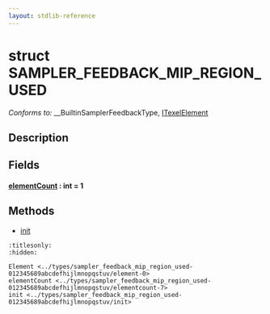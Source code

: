 ```yaml
---
layout: stdlib-reference
---
```


# struct SAMPLER\_FEEDBACK\_MIP\_REGION\_USED

*Conforms to:* \_\_BuiltinSamplerFeedbackType, [ITexelElement](../../interfaces/itexelelement-016/index.html)

## Description



## Fields

####  <a id="decl-elementCount"></a>[elementCount](elementcount-7.html) : int = 1

## Methods

* [init](init.html)


```{toctree}
:titlesonly:
:hidden:

Element <../types/sampler_feedback_mip_region_used-012345689abcdefhijlmnopqstuv/element-0>
elementCount <../types/sampler_feedback_mip_region_used-012345689abcdefhijlmnopqstuv/elementcount-7>
init <../types/sampler_feedback_mip_region_used-012345689abcdefhijlmnopqstuv/init>
```
